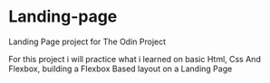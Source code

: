 # Landing-page
Landing Page project for The Odin Project

For this project i will practice what i learned on basic Html, Css And Flexbox, building a Flexbox Based layout on a Landing Page
